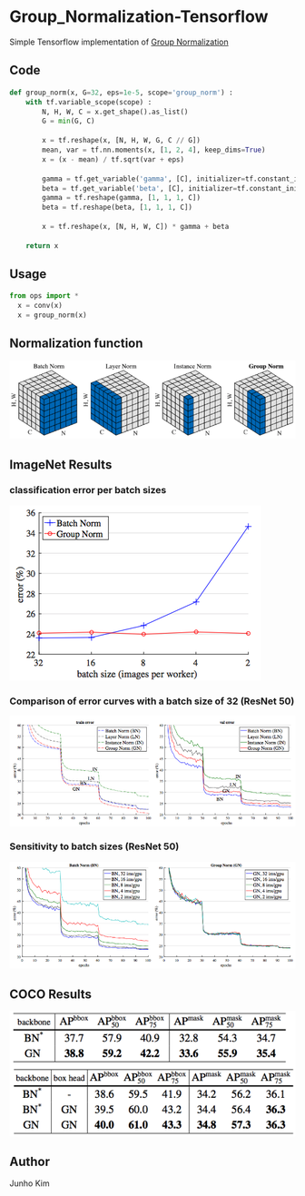 # Group_Normalization-Tensorflow
Simple Tensorflow implementation of [Group Normalization](https://arxiv.org/pdf/1803.08494.pdf)


## Code
```python
def group_norm(x, G=32, eps=1e-5, scope='group_norm') :
    with tf.variable_scope(scope) :
        N, H, W, C = x.get_shape().as_list()
        G = min(G, C)

        x = tf.reshape(x, [N, H, W, G, C // G])
        mean, var = tf.nn.moments(x, [1, 2, 4], keep_dims=True)
        x = (x - mean) / tf.sqrt(var + eps)

        gamma = tf.get_variable('gamma', [C], initializer=tf.constant_initializer(1.0))
        beta = tf.get_variable('beta', [C], initializer=tf.constant_initializer(0.0))
        gamma = tf.reshape(gamma, [1, 1, 1, C])
        beta = tf.reshape(beta, [1, 1, 1, C])

        x = tf.reshape(x, [N, H, W, C]) * gamma + beta

    return x
```

## Usage
```python
from ops import *
  x = conv(x)
  x = group_norm(x) 
```

## Normalization function
![norm](./assests/norm.png)

## ImageNet Results
### classification error per batch sizes
![bn_gn](./assests/bn_gn.png)

### Comparison of error curves with a batch size of 32 (ResNet 50)
![error](./assests/error.png)

### Sensitivity to batch sizes (ResNet 50)
![batch_size](./assests/batch_size.png)

## COCO Results
![coco](./assests/coco.png)

## Author
Junho Kim

